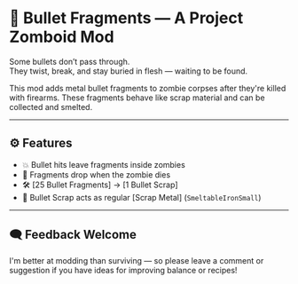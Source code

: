 # 🔩 Bullet Fragments — A Project Zomboid Mod

Some bullets don’t pass through.  
They twist, break, and stay buried in flesh — waiting to be found.

This mod adds metal bullet fragments to zombie corpses after they're killed with firearms. These fragments behave like scrap material and can be collected and smelted.

---

## ⚙️ Features

- 💥 Bullet hits leave fragments inside zombies  
- 🧟 Fragments drop when the zombie dies  
- 🛠️ [25 Bullet Fragments] → [1 Bullet Scrap]  
- 🔧 Bullet Scrap acts as regular [Scrap Metal] (`SmeltableIronSmall`)

---

## 🗨 Feedback Welcome

I'm better at modding than surviving — so please leave a comment or suggestion if you have ideas for improving balance or recipes!
